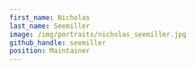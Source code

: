 ```yaml
---
first_name: Nicholas
last_name: Seemiller
image: /img/portraits/nicholas_seemiller.jpg
github_handle: seemiller
position: Maintainer
---
```


